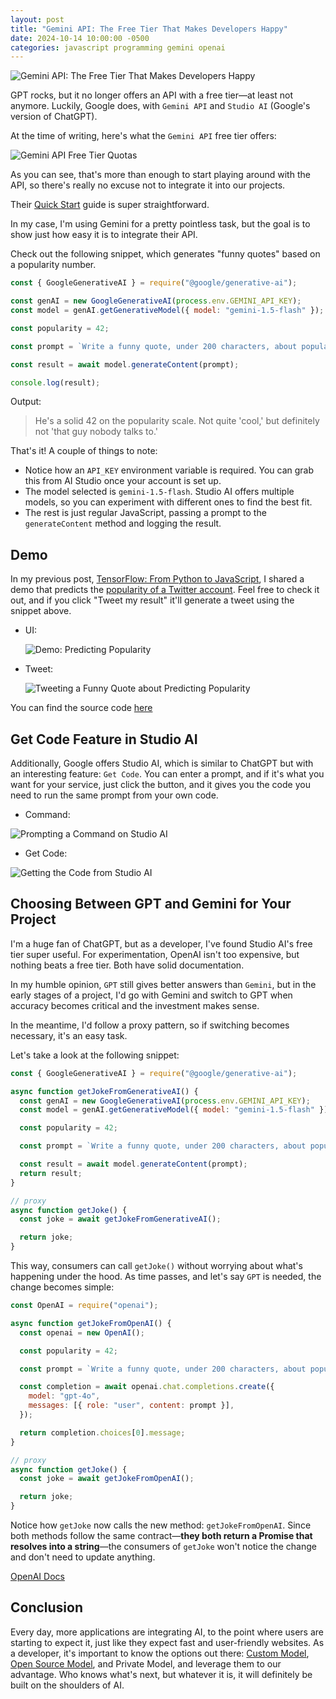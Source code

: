 ```yaml
---
layout: post
title: "Gemini API: The Free Tier That Makes Developers Happy"
date: 2024-10-14 10:00:00 -0500
categories: javascript programming gemini openai
---
```


![Gemini API: The Free Tier That Makes Developers Happy](/assets/gemini-api-free-tier/banner.png)

GPT rocks, but it no longer offers an API with a free tier—at least not anymore. Luckily, Google does, with `Gemini API` and `Studio AI` (Google's version of ChatGPT).

At the time of writing, here's what the `Gemini API` free tier offers:

![Gemini API Free Tier Quotas](/assets/gemini-api-free-tier/gemini-api-free-tier-qoutas.png)

As you can see, that's more than enough to start playing around with the API, so there's really no excuse not to integrate it into our projects.

Their [Quick Start](https://ai.google.dev/gemini-api/docs/quickstart) guide is super straightforward.

In my case, I'm using Gemini for a pretty pointless task, but the goal is to show just how easy it is to integrate their API.

Check out the following snippet, which generates "funny quotes" based on a popularity number.

```javascript
const { GoogleGenerativeAI } = require("@google/generative-ai");

const genAI = new GoogleGenerativeAI(process.env.GEMINI_API_KEY);
const model = genAI.getGenerativeModel({ model: "gemini-1.5-flash" });

const popularity = 42;

const prompt = `Write a funny quote, under 200 characters, about popularity on a scale from 0 to 100, where 0 is the least popular and 100 is the most. The quote should describe someone at ${popularity}.`;

const result = await model.generateContent(prompt);

console.log(result);
```

Output:

> He's a solid 42 on the popularity scale. Not quite 'cool,' but definitely not 'that guy nobody talks to.'

That's it! A couple of things to note:

- Notice how an `API_KEY` environment variable is required. You can grab this from AI Studio once your account is set up.
- The model selected is `gemini-1.5-flash`. Studio AI offers multiple models, so you can experiment with different ones to find the best fit.
- The rest is just regular JavaScript, passing a prompt to the `generateContent` method and logging the result.

## Demo

In my previous post, [TensorFlow: From Python to JavaScript](https://www.garciadiazjaime.com/posts/tensorflow-python-javascript), I shared a demo that predicts the [popularity of a Twitter account](https://demo.garciadiazjaime.com/tensorflow-load-model). Feel free to check it out, and if you click "Tweet my result" it'll generate a tweet using the snippet above.

- UI:

  ![Demo: Predicting Popularity](/assets/gemini-api-free-tier/demo-predict-popularity.png)

- Tweet:

  ![Tweeting a Funny Quote about Predicting Popularity](/assets/gemini-api-free-tier/demo-tweet-popularity.png)

You can find the source code [here](https://github.com/garciadiazjaime/demo-reactjs/blob/main/netlify/functions/joke.ts)

## Get Code Feature in Studio AI

Additionally, Google offers Studio AI, which is similar to ChatGPT but with an interesting feature: `Get Code`. You can enter a prompt, and if it's what you want for your service, just click the button, and it gives you the code you need to run the same prompt from your own code.

- Command:

![Prompting a Command on Studio AI](/assets/gemini-api-free-tier/ai-studio-command.png)

- Get Code:

![Getting the Code from Studio AI](/assets/gemini-api-free-tier/ai-studio-get-code.png)

## Choosing Between GPT and Gemini for Your Project

I'm a huge fan of ChatGPT, but as a developer, I've found Studio AI's free tier super useful. For experimentation, OpenAI isn't too expensive, but nothing beats a free tier. Both have solid documentation.

In my humble opinion, `GPT` still gives better answers than `Gemini`, but in the early stages of a project, I'd go with Gemini and switch to GPT when accuracy becomes critical and the investment makes sense.

In the meantime, I'd follow a proxy pattern, so if switching becomes necessary, it's an easy task.

Let's take a look at the following snippet:

```javascript
const { GoogleGenerativeAI } = require("@google/generative-ai");

async function getJokeFromGenerativeAI() {
  const genAI = new GoogleGenerativeAI(process.env.GEMINI_API_KEY);
  const model = genAI.getGenerativeModel({ model: "gemini-1.5-flash" });

  const popularity = 42;

  const prompt = `Write a funny quote, under 200 characters, about popularity on a scale from 0 to 100, where 0 is the least popular and 100 is the most. The quote should describe someone at ${popularity}.`;

  const result = await model.generateContent(prompt);
  return result;
}

// proxy
async function getJoke() {
  const joke = await getJokeFromGenerativeAI();

  return joke;
}
```

This way, consumers can call `getJoke()` without worrying about what's happening under the hood. As time passes, and let's say `GPT` is needed, the change becomes simple:

```javascript
const OpenAI = require("openai");

async function getJokeFromOpenAI() {
  const openai = new OpenAI();

  const popularity = 42;

  const prompt = `Write a funny quote, under 200 characters, about popularity on a scale from 0 to 100, where 0 is the least popular and 100 is the most. The quote should describe someone at ${popularity}.`;

  const completion = await openai.chat.completions.create({
    model: "gpt-4o",
    messages: [{ role: "user", content: prompt }],
  });

  return completion.choices[0].message;
}

// proxy
async function getJoke() {
  const joke = await getJokeFromOpenAI();

  return joke;
}
```

Notice how `getJoke` now calls the new method: `getJokeFromOpenAI`. Since both methods follow the same contract—**they both return a Promise that resolves into a string**—the consumers of `getJoke` won't notice the change and don't need to update anything.

[OpenAI Docs](https://platform.openai.com/docs/overview)

## Conclusion

Every day, more applications are integrating AI, to the point where users are starting to expect it, just like they expect fast and user-friendly websites. As a developer, it's important to know the options out there: [Custom Model](https://www.garciadiazjaime.com/posts/tensorflow-python-javascript), [Open Source Model](https://www.garciadiazjaime.com/posts/named-entity-recognition), and Private Model, and leverage them to our advantage. Who knows what's next, but whatever it is, it will definitely be built on the shoulders of AI.
